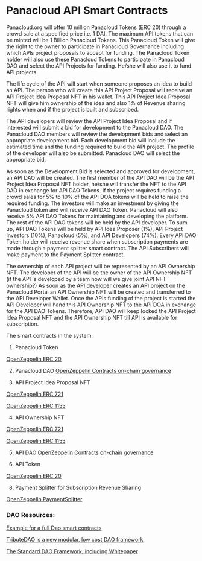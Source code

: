 # Panacloud API Smart Contracts

Panacloud.org will offer 10 million Panacloud Tokens (ERC 20) through a crowd sale at a specified price i.e. 1 DAI. The maximum API tokens that can be minted will be 1 Billion Panacloud Tokens. This Panacloud Token will give the right to the owner to participate in Panacloud Governance including which APIs project proposals to accept for funding. The Panacloud Token holder will also use these Panacloud Tokens to participate in Panacloud DAO and select the API Projects for funding. He/she will also use it to fund API projects.

The life cycle of the API will start when someone proposes an idea to build an API. The person who will create this API Project Proposal will receive an API Project Idea Proposal NFT in his wallet. This API Project Idea Proposal NFT will give him ownership of the idea and also 1% of Revenue sharing rights when and if the project is built and subscribed.

The API developers will review the API Project Idea Proposal and if interested will submit a bid for development to the Panacloud DAO. The Panacloud DAO members will review the development bids and select an appropriate development bid. Each development bid will include the estimated time and the funding required to build the API project. The profile of the developer will also be submitted. Panacloud DAO will select the appropriate bid. 

As soon as the Development Bid is selected and approved for development, an API DAO will be created. The first member of the API DAO will be the API Project Idea Proposal NFT holder, he/she will transfer the NFT to the API DAO in exchange for API DAO Tokens. If the project requires funding a crowd sales for 5% to 10% of the API DOA tokens will be held to raise the required funding. The investors will make an investment by giving the Panacloud token and will receive API DAO Token. Panacloud will also receive 5% API DAO Tokens for maintaining and developing the platform. The rest of the API DAO tokens will be held by the API developer. To sum up, API DAO Tokens will be held by API Idea Proposer (1%), API Project Investors (10%), Panacloud (5%), and API Developers (74%). Every API DAO Token holder will receive revenue share when subscription payments are made through a payment splitter smart contract. The API Subscribers will make payment to the Payment Splitter contract. 

The ownership of each API project will be represented by an API Ownership NFT. The developer of the API will be the owner of the API Ownership NFT (if the API is developed by a team how will we give joint API NFT ownership?) As soon as the API developer creates an API project on the Panacloud Portal an API Ownership NFT will be created and transferred to the API Developer Wallet. Once the APIs funding of the project is started the API Developer will hand this API Ownership NFT to the API DOA in exchange for the API DAO Tokens. Therefore, API DAO will keep locked the API Project Idea Proposal NFT and the API Ownership NFT till API is available for subscription.


The smart contracts in the system:

1. Panacloud Token

[OpenZeppelin ERC 20](https://docs.openzeppelin.com/contracts/4.x/api/token/erc20)

2. Panacloud DAO
[OpenZeppelin Contracts on-chain governance](https://github.com/OpenZeppelin/openzeppelin-contracts/tree/master/contracts/governance)

3. API Project Idea Proposal NFT 

[OpenZeppelin ERC 721](https://docs.openzeppelin.com/contracts/4.x/api/token/erc721)

[OpenZeppelin ERC 1155](https://docs.openzeppelin.com/contracts/4.x/api/token/erc1155)

4. API Ownership NFT

[OpenZeppelin ERC 721](https://docs.openzeppelin.com/contracts/4.x/api/token/erc721)

[OpenZeppelin ERC 1155](https://docs.openzeppelin.com/contracts/4.x/api/token/erc1155)

5. API DAO
[OpenZeppelin Contracts on-chain governance](https://github.com/OpenZeppelin/openzeppelin-contracts/tree/master/contracts/governance)

7. API Token

[OpenZeppelin ERC 20](https://docs.openzeppelin.com/contracts/4.x/api/token/erc20)

8. Payment Splitter for Subscription Revenue Sharing

[OpenZeppelin PaymentSplitter](https://docs.openzeppelin.com/contracts/4.x/api/finance)






### DAO Resources:

[Example for a full Dao smart contracts](https://forum.openzeppelin.com/t/example-for-a-full-dao-smart-contracts/10462)

[TributeDAO is a new modular, low cost DAO framework](https://github.com/openlawteam/tribute-contracts)

[The Standard DAO Framework, including Whitepaper](https://github.com/blockchainsllc/DAO)
